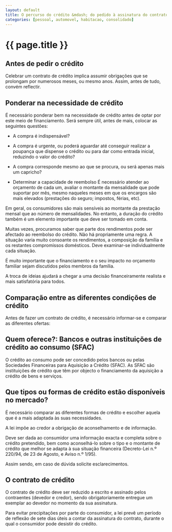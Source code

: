 ```yaml
---
layout: default
title: O percurso do crédito &mdash; do pedido à assinatura do contrato
categories: [pessoal, automovel, habitacao, consolidado]
---
```


# {{ page.title }}

## Antes de pedir o crédito

Celebrar um contrato de crédito implica assumir obrigações que se prolongam por numerosos meses, ou mesmo anos. Assim, antes de tudo, convém reflectir.

## Ponderar na necessidade de crédito

É necessário ponderar bem na necessidade de crédito antes de optar por este meio de financiamento. Será sempre útil, antes de mais, colocar as seguintes questões:

* A compra é indispensável?
* A compra é urgente, ou poderá aguardar até conseguir realizar a poupança que dispense o crédito ou para dar como entrada inicial, reduzindo o valor do crédito?
* A compra corresponde mesmo ao que se procura, ou será apenas  mais um capricho?

* Determinar a capacidade de reembolso
É necessário atender ao orçamento de cada um, avaliar o montante da mensalidade que pode suportar por mês, mesmo naqueles meses em que os encargos são mais elevados (prestações do seguro; impostos, férias, etc).

Em geral, os consumidores são mais sensíveis ao montante da prestação mensal que ao número de mensalidades. No entanto, a duração do crédito também é um elemento importante que deve ser tomado em conta.

Muitas vezes, procuramos saber que parte dos rendimentos pode ser afectado ao reembolso do crédito. Não há propriamente uma regra. A situação varia muito consoante os rendimentos, a composição da família e os restantes compromissos domésticos. Deve examinar-se individualmente cada situação.

É muito importante que o financiamento e o seu impacto no  orçamento familiar sejam discutidos pelos membros da família.

A troca de ideias ajudará a chegar a uma decisão  financeiramente realista e mais satisfatória para todos.

## Comparação entre as diferentes condições de crédito

Antes de fazer um contrato de crédito, é necessário  informar-se e comparar as diferentes ofertas:

## Quem oferece?: Bancos e outras instituições de crédito ao  consumo (SFAC)

O crédito ao consumo pode ser concedido pelos bancos ou pelas Sociedades Financeiras para Aquisição a Crédito (SFAC). As SFAC são instituições de crédito que têm por objecto o financiamento da aquisição a crédito de bens e serviços.

## Que tipos ou formas de crédito estão disponíveis no mercado?

É necessário comparar as diferentes formas de crédito e  escolher aquela que é a mais adaptada às suas necessidades.

A lei impõe ao credor a obrigação de aconselhamento e de  informação.

Deve ser dada ao consumidor uma informação exacta e completa sobre o crédito pretendido, bem como aconselhá-lo sobre o tipo e o montante de crédito que melhor se adapta à sua situação financeira (Decreto-Lei n.º 220/94, de 23 de Agosto, e Aviso n.º 1/95).

Assim sendo, em caso de dúvida solicite esclarecimentos.

## O contrato de crédito

O contrato de crédito deve ser reduzido a escrito e assinado pelos contraentes (devedor e credor), sendo obrigatoriamente entregue um exemplar ao devedor no momento da sua assinatura.

Para evitar precipitações por parte do consumidor, a lei prevê um período de reflexão de sete dias úteis a contar da assinatura do contrato, durante o qual o consumidor pode desistir do crédito.